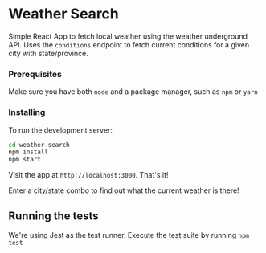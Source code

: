 # Weather Search

Simple React App to fetch local weather using the weather underground API. Uses the `conditions` endpoint to fetch current conditions for a given city with state/province.

### Prerequisites

Make sure you have both `node` and a package manager, such as `npm` or `yarn`

### Installing

To run the development server:

```bash
cd weather-search
npm install
npm start
```

Visit the app at `http://localhost:3000`. That's it!

Enter a city/state combo to find out what the current weather is there!

## Running the tests

We're using Jest as the test runner. Execute the test suite by running `npm test`
